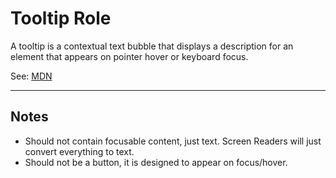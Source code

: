 # Tooltip Role

A tooltip is a contextual text bubble that displays a description for an element that appears on pointer hover or keyboard focus.

See: [MDN](https://developer.mozilla.org/en-US/docs/Web/Accessibility/ARIA/Roles/tooltip)

---

## Notes

- Should not contain focusable content, just text. Screen Readers will just convert everything to text.
- Should not be a button, it is designed to appear on focus/hover.